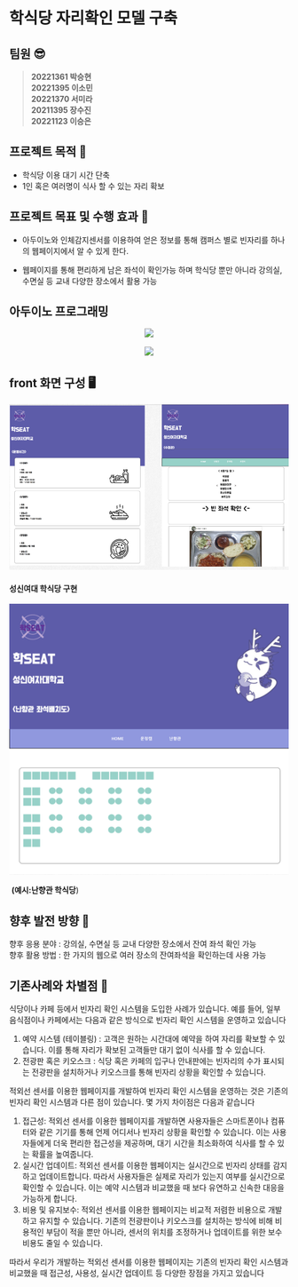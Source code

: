 
# 학식당 자리확인 모델 구축


## 팀원 😎     

> **20221361 박승현**<br>
> **20221395 이소민**<br>
> **20221370 서미라**<br>
> **20211395 장수진**<br>
> **20221123 이승은**<br>

## 프로젝트 목적 📌

- 학식당 이용 대기 시간 단축
- 1인 혹은 여러명이 식사 할 수 있는 자리 확보


## 프로젝트 목표 및 수행 효과 💎

- 아두이노와 인체감지센서를 이용하여 얻은 정보를 통해 캠퍼스 별로 빈자리를 하나의 웹페이지에서 알 수 있게 한다.

- 웹페이지를 통해 편리하게 남은 좌석이 확인가능 하며 학식당 뿐만 아니라 강의실, 수면실 등 교내 다양한 장소에서 활용 가능

## 아두이노 프로그래밍

<p align="center">
  <img src="https://github.com/hakseat/hakseat/assets/130421767/e7a5d963-6fe9-4400-bcb9-88ff8fa86b03">
</p>

<p align="center">
  <img src="https://github.com/hakseat/hakseat/assets/130421767/a8cc5d95-127e-47b6-af04-10a690094b0d">
</p>

## front 화면 구성 🖥
<p align="center">
  <img src="https://github.com/hakseat/hakseat/blob/main/Front-end/%ED%94%84%EB%A1%A0%ED%8A%B8%EC%97%94%EB%93%9C.png?raw=true">
</p>



#### **성신여대 학식당 구현**
<p align="center">
  <img src="https://github.com/hakseat/hakseat/blob/main/Front-end/%EC%A2%8C%EC%84%9D%ED%91%9C.png?raw=true">
</p>


​																				**(예시:난향관 학식당**)
    



## 향후 발전 방향 🚀
 향후 응용 분야 : 강의실, 수면실 등 교내 다양한 장소에서 잔여 좌석 확인 가능   
 향후 활용 방법 : 한 가지의 웹으로 여러 장소의 잔여좌석을 확인하는데 사용 가능
  

## 기존사례와 차별점 💪

식당이나 카페 등에서 빈자리 확인 시스템을 도입한 사례가 있습니다. 예를 들어, 일부 음식점이나 카페에서는 다음과 같은 방식으로 빈자리 확인 시스템을 운영하고 있습니다

1.	예약 시스템 (테이블링) : 고객은 원하는 시간대에 예약을 하여 자리를 확보할 수 있습니다. 이를 통해 자리가 확보된 고객들만 대기 없이 식사를 할 수 있습니다.
2.	전광판 혹은 키오스크 : 식당 혹은 카페의 입구나 안내판에는 빈자리의 수가 표시되는 전광판을 설치하거나 키오스크를 통해 빈자리 상황을 확인할 수 있습니다. 

적외선 센서를 이용한 웹페이지를 개발하여 빈자리 확인 시스템을 운영하는 것은 기존의 빈자리 확인 시스템과 다른 점이 있습니다. 몇 가지 차이점은 다음과 같습니다

1.	접근성: 적외선 센서를 이용한 웹페이지를 개발하면 사용자들은 스마트폰이나 컴퓨터와 같은 기기를 통해 언제 어디서나 빈자리 상황을 확인할 수 있습니다. 이는 사용자들에게 더욱 편리한 접근성을 제공하며, 대기 시간을 최소화하여 식사를 할 수 있는 확률을 높여줍니다.
2.	실시간 업데이트: 적외선 센서를 이용한 웹페이지는 실시간으로 빈자리 상태를 감지하고 업데이트합니다. 따라서 사용자들은 실제로 자리가 있는지 여부를 실시간으로 확인할 수 있습니다. 이는 예약 시스템과 비교했을 때 보다 유연하고 신속한 대응을 가능하게 합니다.
3.	비용 및 유지보수: 적외선 센서를 이용한 웹페이지는 비교적 저렴한 비용으로 개발하고 유지할 수 있습니다. 기존의 전광판이나 키오스크를 설치하는 방식에 비해 비용적인 부담이 적을 뿐만 아니라, 센서의 위치를 조정하거나 업데이트를 위한 보수 비용도 줄일 수 있습니다.

따라서 우리가 개발하는 적외선 센서를 이용한 웹페이지는 기존의 빈자리 확인 시스템과 비교했을 때 접근성, 사용성, 실시간 업데이트 등 다양한 장점을 가지고 있습니다


